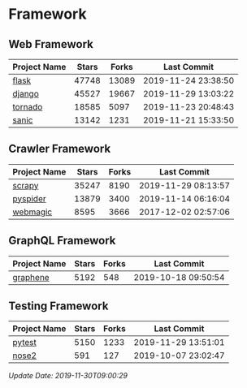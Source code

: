 # Framework

## Web Framework

| Project Name | Stars | Forks | Last Commit |
| ------------ | ----- | ----- | ----------- |
| [flask](https://github.com/pallets/flask) | 47748 | 13089 | 2019-11-24 23:38:50 |
| [django](https://github.com/django/django) | 45527 | 19667 | 2019-11-29 13:03:22 |
| [tornado](https://github.com/tornadoweb/tornado) | 18585 | 5097 | 2019-11-23 20:48:43 |
| [sanic](https://github.com/huge-success/sanic) | 13142 | 1231 | 2019-11-21 15:33:50 |

## Crawler Framework

| Project Name | Stars | Forks | Last Commit |
| ------------ | ----- | ----- | ----------- |
| [scrapy](https://github.com/scrapy/scrapy) | 35247 | 8190 | 2019-11-29 08:13:57 |
| [pyspider](https://github.com/binux/pyspider) | 13879 | 3400 | 2019-11-14 06:16:04 |
| [webmagic](https://github.com/code4craft/webmagic) | 8595 | 3666 | 2017-12-02 02:57:06 |

## GraphQL Framework

| Project Name | Stars | Forks | Last Commit |
| ------------ | ----- | ----- | ----------- |
| [graphene](https://github.com/graphql-python/graphene) | 5192 | 548 | 2019-10-18 09:50:54 |

## Testing Framework

| Project Name | Stars | Forks | Last Commit |
| ------------ | ----- | ----- | ----------- |
| [pytest](https://github.com/pytest-dev/pytest) | 5150 | 1233 | 2019-11-29 13:51:01 |
| [nose2](https://github.com/nose-devs/nose2) | 591 | 127 | 2019-10-07 23:02:47 |

*Update Date: 2019-11-30T09:00:29*